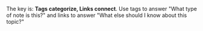 The key is: **Tags categorize, Links connect**. Use tags to answer "What type of note is this?" and links to answer "What else should I know about this topic?"
